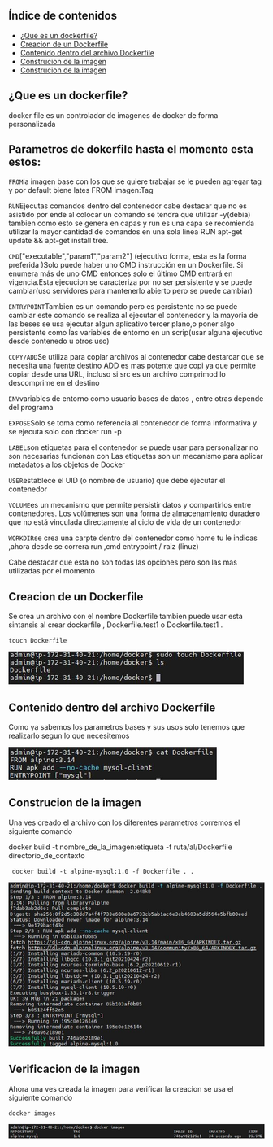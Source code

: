 ## Índice de contenidos
* [¿Que es un dockerfile?](#item1)
* [Creacion de un Dockerfile](#item2)
* [Contenido dentro del archivo Dockerfile](#item3)
* [Construcion de la imagen](#item4)
* [Construcion de la imagen](#item5)

<a name="item1"></a>
## ¿Que es un dockerfile?

docker file es un controlador de imagenes de docker de forma personalizada 

## Parametros de dokerfile hasta el momento esta estos:

`FROM`la imagen base con los que se quiere trabajar se le pueden agregar tag y por default biene lates FROM imagen:Tag

`RUN`Ejecutas comandos dentro del contenedor cabe destacar que no es asistido por ende al colocar un comando se tendra que utilizar -y(debia) tambien como esto se genera en capas y run es una capa se recomienda utilizar la mayor cantidad de comandos en una sola linea RUN apt-get update && apt-get install tree.

`CMD`["executable","param1","param2"] (ejecutivo forma, esta es la forma preferida )Solo puede haber uno CMD instrucción en un Dockerfile. Si enumera más de uno CMD entonces solo el último CMD entrará en vigencia.Esta ejecucion se caracteriza por no ser persistente y se puede cambiar(uso servidores para mantenerlo abierto pero se puede cambiar)

`ENTRYPOINT`Tambien es un comando pero es persistente no se puede cambiar este comando se realiza al ejecutar el contenedor y la mayoria de las beses se usa ejecutar algun aplicativo tercer plano,o poner algo persistente como las variables de entorno en un scrip(usar alguna ejecutivo desde contenedo u otros uso)

`COPY/ADD`Se utiliza para copiar archivos al contenedor cabe destarcar que se necesita una fuente:destino ADD es mas potente que copi ya que permite copiar desde una URL, incluso si src es un archivo comprimod lo descomprime en el destino

`ENV`variables de entorno como usuario bases de datos , entre otras depende del programa

`EXPOSE`Solo se toma como referencia al contenedor de forma Informativa y se ejecuta solo con docker run -p

`LABEL`son etiquetas para el contenedor se puede usar para personalizar no son necesarias funcionan con Las etiquetas son un mecanismo para aplicar metadatos a los objetos de Docker

`USER`establece el UID (o nombre de usuario) que debe ejecutar el contenedor

`VOLUME`es un mecanismo que permite persistir datos y compartirlos entre contenedores. Los volúmenes son una forma de almacenamiento duradero que no está vinculada directamente al ciclo de vida de un contenedor

`WORKDIR`se crea una carpte dentro del contenedor como home tu le indicas ,ahora desde se correra run ,cmd entrypoint / raiz (linuz)

Cabe destacar que esta no son todas las opciones pero son las mas utilizadas por el momento

<a name="item2"></a>
## Creacion de un Dockerfile
Se crea un archivo con el nombre Dockerfile tambien puede usar esta sintansis al crear dockerfile , Dockerfile.test1 o Dockerfile.test1 .

```
touch Dockerfile
```

![Diagrama](https://github.com/Andherson333333/Docker/blob/main/Dockerfile/imagenes/dockerfile-ls.JPG)

<a name="item3"></a>
## Contenido dentro del archivo Dockerfile

Como ya sabemos los parametros bases y sus usos solo tenemos que realizarlo segun lo que necesitemos 

![Diagrama](https://github.com/Andherson333333/Docker/blob/main/Dockerfile/imagenes/dockerfile-cat.JPG)

<a name="item4"></a>
## Construcion de la imagen
Una ves creado el archivo con los diferentes parametros corremos el siguiente comando 

docker build -t nombre_de_la_imagen:etiqueta -f ruta/al/Dockerfile directorio_de_contexto

```
 docker build -t alpine-mysql:1.0 -f Dockerfile . .
```
![Diagrama](https://github.com/Andherson333333/Docker/blob/main/Dockerfile/imagenes/Dockerfile-build.JPG)

## Verificacion de la imagen
Ahora una ves creada la imagen para verificar la creacion se usa el siguiente comando

```
docker images
```

![Diagrama](https://github.com/Andherson333333/Docker/blob/main/Dockerfile/imagenes/dockerfile-images.JPG)
















